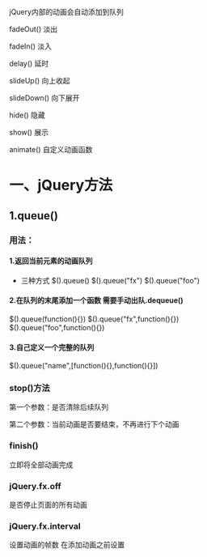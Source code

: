 jQuery内部的动画会自动添加到队列

fadeOut() 	淡出

fadeIn() 		淡入

delay()  		延时

slideUp()	向上收起

 slideDown()  向下展开

hide()  		隐藏

show()   		展示

animate()	自定义动画函数

# 一、jQuery方法

## 1.queue()

### 用法：

#### 1.返回当前元素的动画队列

* 三种方式   \$().queue()     \$().queue("fx")     $().queue("foo")

#### 2.在队列的末尾添加一个函数  需要手动出队.dequeue()

\$().queue(function(){})  \$().queue("fx",function(){})  \$().queue("foo",function(){})

#### 3.自己定义一个完整的队列

$().queue("name",[function(){},function(){}])

### stop()方法

第一个参数：是否清除后续队列

第二个参数：当前动画是否要结束，不再进行下个动画

### finish()

立即将全部动画完成

### jQuery.fx.off

是否停止页面的所有动画

### jQuery.fx.interval

设置动画的帧数  在添加动画之前设置

